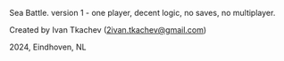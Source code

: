 Sea Battle.
version 1 - one player, decent logic, no saves, no multiplayer.

Created by Ivan Tkachev (2ivan.tkachev@gmail.com)

2024, Eindhoven, NL

